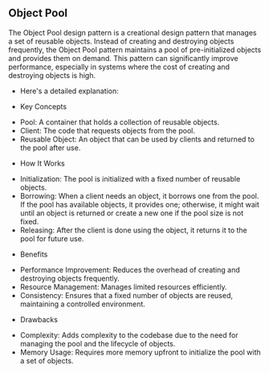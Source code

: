## Object Pool 

<p> The Object Pool design pattern is a creational design pattern that manages a set of reusable objects. Instead of creating and destroying objects frequently, the Object Pool pattern maintains a pool of pre-initialized objects and provides them on demand. This pattern can significantly improve performance, especially in systems where the cost of creating and destroying objects is high. </p>

- Here's a detailed explanation:

* Key Concepts
- Pool: A container that holds a collection of reusable objects.
- Client: The code that requests objects from the pool.
- Reusable Object: An object that can be used by clients and returned to the pool after use.

* How It Works
- Initialization: The pool is initialized with a fixed number of reusable objects.
- Borrowing: When a client needs an object, it borrows one from the pool. If the pool has available objects, it provides one; otherwise, it might wait until an object is returned or create a new one if the pool size is not fixed.
- Releasing: After the client is done using the object, it returns it to the pool for future use.

* Benefits
- Performance Improvement: Reduces the overhead of creating and destroying objects frequently.
- Resource Management: Manages limited resources efficiently.
- Consistency: Ensures that a fixed number of objects are reused, maintaining a controlled environment.

* Drawbacks
- Complexity: Adds complexity to the codebase due to the need for managing the pool and the lifecycle of objects.
- Memory Usage: Requires more memory upfront to initialize the pool with a set of objects.